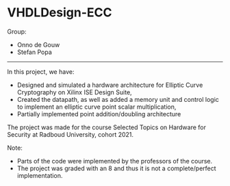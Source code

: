 # VHDLDesign-ECC

Group:
- Onno de Gouw
- Stefan Popa

---------------------------------------------------------------------

In this project, we have:
- Designed and simulated a hardware architecture for Elliptic Curve Cryptography on Xilinx ISE Design Suite,
- Created the datapath, as well as added a memory unit and control logic to implement an elliptic curve point scalar multiplication,
- Partially implemented point addition/doubling architecture

The project was made for the course Selected Topics on Hardware for Security at Radboud University, cohort 2021.

Note: 
- Parts of the code were implemented by the professors of the course.
- The project was graded with an 8 and thus it is not a complete/perfect implementation.
